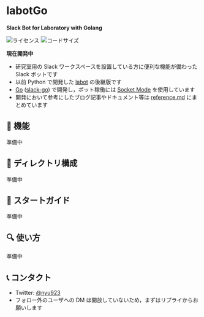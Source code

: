 # labotGo
**Slack Bot for Laboratory with Golang**

![ライセンス](https://img.shields.io/github/license/n-yU/labotGo)
![コードサイズ](https://img.shields.io/github/languages/code-size/n-yU/labotGo)

**現在開発中**

- 研究室用の Slack ワークスペースを設置している方に便利な機能が備わった Slack ボットです
- 以前 Python で開発した [labot](https://github.com/n-yU/labot) の後継版です
- [Go](https://go.dev) ([slack-go](https://github.com/slack-go/slack)) で開発し，ボット稼働には [Socket Mode](https://api.slack.com/apis/connections/socket) を使用しています
- 開発において参考にしたブログ記事やドキュメント等は [reference.md](reference.md) にまとめています

<!-- START doctoc -->
<!-- END doctoc -->

## 💠 機能
準備中

## 📂 ディレクトリ構成
準備中

## 🚀 スタートガイド
準備中

## 🔍 使い方
準備中

## 📞 コンタクト
- Twitter: [@nyu923](https://twitter.com/nyu923)
- フォロー外のユーザへの DM は開放していないため，まずはリプライからお願いします
